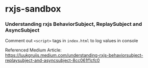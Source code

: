 # rxjs-sandbox

### Understanding rxjs BehaviorSubject, ReplaySubject and AsyncSubject

Comment out `<script>` tags in `index.html` to log values in console

Referenced Medium Article: <br>
https://luukgruijs.medium.com/understanding-rxjs-behaviorsubject-replaysubject-and-asyncsubject-8cc061f1cfc0

